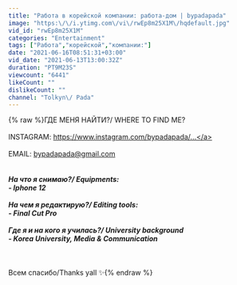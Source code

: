 ```yaml
---
title: "Работа в корейской компании: работа-дом | bypadapada"
image: "https:\/\/i.ytimg.com\/vi\/rwEp8m25X1M\/hqdefault.jpg"
vid_id: "rwEp8m25X1M"
categories: "Entertainment"
tags: ["Работа","корейской","компании:"]
date: "2021-06-16T08:51:31+03:00"
vid_date: "2021-06-13T13:00:32Z"
duration: "PT9M23S"
viewcount: "6441"
likeCount: ""
dislikeCount: ""
channel: "Tolkyn\/ Pada"
---
```

{% raw %}ГДЕ МЕНЯ НАЙТИ?/ WHERE TO FIND ME?<br /><br />INSTAGRAM: <a rel="nofollow" target="blank" href="https://www.instagram.com/bypadapada/...">https://www.instagram.com/bypadapada/...</a><br /><br />EMAIL: bypadapada@gmail.com<br />_____<br /><br />На что я снимаю?/ Equipments:<br />- Iphone 12 <br /><br />На чем я редактирую?/ Editing tools:<br />- Final Cut Pro<br /><br />Где я и на кого я училась?/ University background<br />- Korea University, Media &amp; Communication<br /><br />_____<br /><br />Всем спасибо/Thanks yall ✨{% endraw %}
